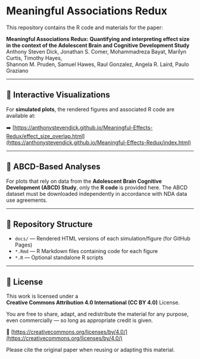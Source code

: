 # Meaningful Associations Redux

This repository contains the R code and materials for the paper:

**Meaningful Associations Redux: Quantifying and interpreting effect size in the context of the Adolescent Brain and Cognitive Development Study**  
Anthony Steven Dick, Jonathan S. Comer, Mohammadreza Bayat, Marilyn Curtis, Timothy Hayes,  
Shannon M. Pruden, Samuel Hawes, Raul Gonzalez, Angela R. Laird, Paulo Graziano

---

## 🔗 Interactive Visualizations

For **simulated plots**, the rendered figures and associated R code are available at:

➡️ [https://anthonystevendick.github.io/Meaningful-Effects-Redux/effect_size_overlap.html](https://anthonystevendick.github.io/Meaningful-Effects-Redux/index.html)

---

## 🧠 ABCD-Based Analyses

For plots that rely on data from the **Adolescent Brain Cognitive Development (ABCD) Study**, only the **R code** is provided here. The ABCD dataset must be downloaded independently in accordance with NDA data use agreements.

---

## 📁 Repository Structure

- `docs/` — Rendered HTML versions of each simulation/figure (for GitHub Pages)
- `*.Rmd` — R Markdown files containing code for each figure
- `*.R` — Optional standalone R scripts

---

## 📜 License

This work is licensed under a  
**Creative Commons Attribution 4.0 International (CC BY 4.0)** License.

You are free to share, adapt, and redistribute the material for any purpose, even commercially — so long as appropriate credit is given.

🔗 [https://creativecommons.org/licenses/by/4.0/](https://creativecommons.org/licenses/by/4.0/)

Please cite the original paper when reusing or adapting this material.
